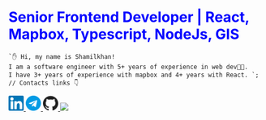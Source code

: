 <h1 style="color:blue;">Senior Frontend Developer | React, Mapbox, Typescript, NodeJs, GIS</h1>

```tsx
`✋ Hi, my name is Shamilkhan! 
I am a software engineer with 5+ years of experience in web dev👨‍💻. 
I have 3+ years of experience with mapbox and 4+ years with React. `;
// Contacts links 👇
```
      
<div>
 <a href="https://www.linkedin.com/in/shamilkhan-akhmetzyanov/">
   <img width="30" src="/linkedin.svg" />
 </a>
 <a href="https://t.me/shamilkhan">
   <img width="30" src="/telegram.svg" />
 </a>
 <a href="https://github.com/shamilkhan">
    <img width="30" src="/github.svg" />
 </a>
 <a href="mailto:shamilkhan1999@gmail.com">
    <img width="30" src="https://i.gifer.com/18rg.gif" />
 </a>
</div>
